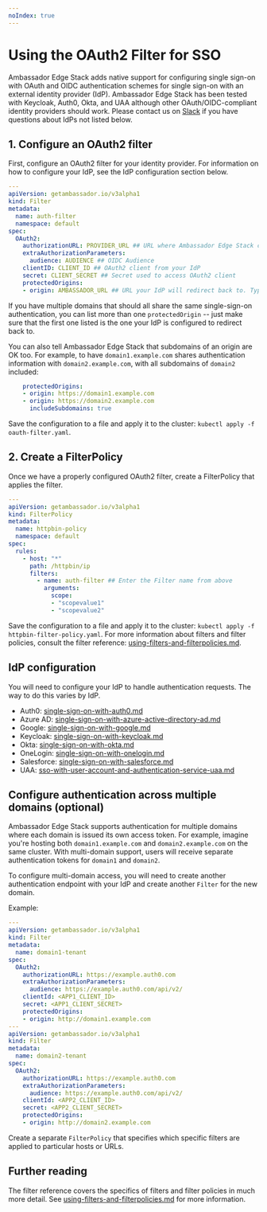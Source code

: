 ```yaml
---
noIndex: true
---
```


# Using the OAuth2 Filter for SSO

Ambassador Edge Stack adds native support for configuring single sign-on with OAuth and OIDC authentication schemes for single sign-on with an external identity provider (IdP). Ambassador Edge Stack has been tested with Keycloak, Auth0, Okta, and UAA although other OAuth/OIDC-compliant identity providers should work. Please contact us on [Slack](http://a8r.io/slack) if you have questions about IdPs not listed below.

## 1. Configure an OAuth2 filter

First, configure an OAuth2 filter for your identity provider. For information on how to configure your IdP, see the IdP configuration section below.

```yaml
---
apiVersion: getambassador.io/v3alpha1
kind: Filter
metadata:
  name: auth-filter
  namespace: default
spec:
  OAuth2:
    authorizationURL: PROVIDER_URL ## URL where Ambassador Edge Stack can find OAuth2 descriptor
    extraAuthorizationParameters:
      audience: AUDIENCE ## OIDC Audience
    clientID: CLIENT_ID ## OAuth2 client from your IdP
    secret: CLIENT_SECRET ## Secret used to access OAuth2 client
    protectedOrigins:
    - origin: AMBASSADOR_URL ## URL your IdP will redirect back to. Typically the same as the requests host.
```

If you have multiple domains that should all share the same single-sign-on authentication, you can list more than one `protectedOrigin` -- just make sure that the first one listed is the one your IdP is configured to redirect back to.

You can also tell Ambassador Edge Stack that subdomains of an origin are OK too. For example, to have `domain1.example.com` shares authentication information with `domain2.example.com`, with all subdomains of `domain2` included:

```yaml
    protectedOrigins:
    - origin: https://domain1.example.com
    - origin: https://domain2.example.com
      includeSubdomains: true
```

Save the configuration to a file and apply it to the cluster: `kubectl apply -f oauth-filter.yaml`.

## 2. Create a FilterPolicy

Once we have a properly configured OAuth2 filter, create a FilterPolicy that applies the filter.

```yaml
---
apiVersion: getambassador.io/v3alpha1
kind: FilterPolicy
metadata:
  name: httpbin-policy
  namespace: default
spec:
  rules:
    - host: "*"
      path: /httpbin/ip
      filters:
        - name: auth-filter ## Enter the Filter name from above
          arguments:
            scope:
            - "scopevalue1"
            - "scopevalue2"
```

Save the configuration to a file and apply it to the cluster: `kubectl apply -f httpbin-filter-policy.yaml`. For more information about filters and filter policies, consult the filter reference: [using-filters-and-filterpolicies.md](../../technical-reference/filters/using-filters-and-filterpolicies.md "mention").

## IdP configuration

You will need to configure your IdP to handle authentication requests. The way to do this varies by IdP.

* Auth0: [single-sign-on-with-auth0.md](single-sign-on-with-auth0.md "mention")
* Azure AD: [single-sign-on-with-azure-active-directory-ad.md](single-sign-on-with-azure-active-directory-ad.md "mention")
* Google: [single-sign-on-with-google.md](single-sign-on-with-google.md "mention")
* Keycloak: [single-sign-on-with-keycloak.md](single-sign-on-with-keycloak.md "mention")
* Okta: [single-sign-on-with-okta.md](single-sign-on-with-okta.md "mention")
* OneLogin: [single-sign-on-with-onelogin.md](single-sign-on-with-onelogin.md "mention")
* Salesforce: [single-sign-on-with-salesforce.md](single-sign-on-with-salesforce.md "mention")
* UAA: [sso-with-user-account-and-authentication-service-uaa.md](sso-with-user-account-and-authentication-service-uaa.md "mention")

## Configure authentication across multiple domains (optional)

Ambassador Edge Stack supports authentication for multiple domains where each domain is issued its own access token. For example, imagine you're hosting both `domain1.example.com` and `domain2.example.com` on the same cluster. With multi-domain support, users will receive separate authentication tokens for `domain1` and `domain2`.

To configure multi-domain access, you will need to create another authentication endpoint with your IdP and create another `Filter` for the new domain.

Example:

```yaml
---
apiVersion: getambassador.io/v3alpha1
kind: Filter
metadata:
  name: domain1-tenant
spec:
  OAuth2:
    authorizationURL: https://example.auth0.com
    extraAuthorizationParameters:
      audience: https://example.auth0.com/api/v2/
    clientId: <APP1_CLIENT_ID>
    secret: <APP1_CLIENT_SECRET>
    protectedOrigins:
    - origin: http://domain1.example.com
---
apiVersion: getambassador.io/v3alpha1
kind: Filter
metadata:
  name: domain2-tenant
spec:
  OAuth2:
    authorizationURL: https://example.auth0.com
    extraAuthorizationParameters:
      audience: https://example.auth0.com/api/v2/
    clientId: <APP2_CLIENT_ID>
    secret: <APP2_CLIENT_SECRET>
    protectedOrigins:
    - origin: http://domain2.example.com
```

Create a separate `FilterPolicy` that specifies which specific filters are applied to particular hosts or URLs.

## Further reading

The filter reference covers the specifics of filters and filter policies in much more detail. See [using-filters-and-filterpolicies.md](../../technical-reference/filters/using-filters-and-filterpolicies.md "mention") for more information.
